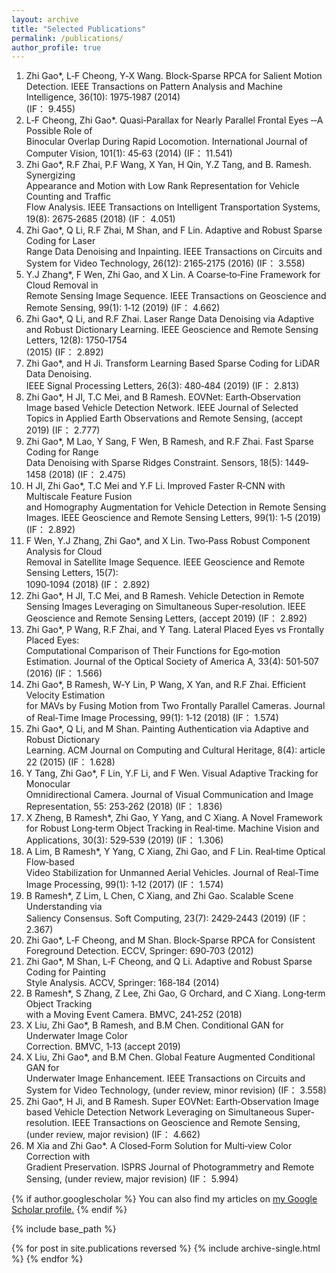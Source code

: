 ```yaml
---
layout: archive
title: "Selected Publications"
permalink: /publications/
author_profile: true
---
```


1. Zhi Gao*,	L‐F	Cheong,	Y‐X	Wang.	 	Block‐Sparse	 RPCA	for	Salient	Motion	Detection.	IEEE
Transactions on Pattern Analysis and Machine Intelligence, 36(10):	1975‐1987	(2014)	
(IF： 9.455)	
2.	L‐F	Cheong,	Zhi Gao*.	Quasi‐Parallax	for	Nearly	Parallel	Frontal	Eyes	‐‐A	Possible	Role	of	
Binocular	 Overlap	 During	 Rapid	 Locomotion.	International Journal of Computer Vision,
101(1):	45‐63	(2014)	(IF： 11.541)	
3. Zhi Gao*,	 R.F	 Zhai,	 P.F	 Wang,	 X	 Yan,	 H	 Qin,	 Y.Z	 Tang,	 and	 B.	 Ramesh.	 Synergizing	
Appearance	 and	 Motion	 with	 Low	 Rank	 Representation	 for	 Vehicle	 Counting	 and	 Traffic	
Flow	 Analysis. IEEE Transactions on Intelligent Transportation Systems,	 19(8):	
2675‐2685	(2018)	(IF： 4.051)	
4. Zhi Gao*,	Q	Li,	R.F	Zhai,	M	Shan,	and	F	Lin.	Adaptive	and	Robust	Sparse	Coding	for	Laser	
Range	 Data	 Denoising	 and	 Inpainting.	 IEEE Transactions on Circuits and System for
Video Technology,	26(12):	2165‐2175	(2016)	(IF： 3.558)	
5.	Y.J	Zhang*,	F	Wen,	Zhi Gao,	and	X	Lin.	A	Coarse‐to‐Fine	Framework	for	Cloud	Removal	in	
Remote	Sensing	Image	Sequence.	IEEE Transactions on Geoscience and Remote Sensing,
99(1):	1‐12	(2019)	(IF： 4.662)	
6. Zhi Gao*,	 Q	 Li,	 and	 R.F	 Zhai.	 Laser	 Range	 Data	 Denoising	 via	 Adaptive	 and	 Robust	
Dictionary	 Learning.	 IEEE Geoscience and Remote Sensing Letters, 12(8):	 1750‐1754	
(2015)	(IF： 2.892)	
7. Zhi Gao*,	and	H	Ji.	Transform	Learning	Based	Sparse	Coding	for	LiDAR	Data	Denoising.	
IEEE Signal Processing Letters, 26(3):	480‐484	(2019)	(IF： 2.813)	 	
8. Zhi Gao*,	H	JI,	T.C	Mei,	and	B	Ramesh.	EOVNet:	Earth‐Observation	Image	based	Vehicle	
Detection	Network.	IEEE Journal of Selected Topics in Applied Earth Observations and
Remote Sensing, (accept	2019)	(IF： 2.777)	
9. Zhi Gao*,	M	Lao,	Y	Sang,	F	Wen,	B	Ramesh,	and	R.F	Zhai.	Fast	Sparse	Coding	for	Range	
Data	 Denoising	 with	 Sparse	 Ridges	 Constraint.	 Sensors, 18(5):	 1449‐1458	 (2018)	 (IF：
2.475)	
10.	H	JI,	Zhi Gao*,	T.C	Mei	and	Y.F	Li.	Improved	Faster	R‐CNN	with	Multiscale	Feature	Fusion	
and	 Homography	 Augmentation	 for	 Vehicle	 Detection	 in	 Remote	 Sensing	 Images.	 IEEE
Geoscience and Remote Sensing Letters, 99(1):	1‐5	(2019)	(IF： 2.892)	
11.	F	Wen,	Y.J	Zhang,	Zhi Gao*,	and	X	Lin.	Two‐Pass	Robust	Component	Analysis	for	Cloud	
Removal	in	Satellite	Image	Sequence.	IEEE Geoscience and Remote Sensing Letters, 15(7):	
1090‐1094	(2018)	(IF： 2.892)	
12. Zhi Gao*,	 H	 JI,	 T.C	 Mei,	 and	 B	 Ramesh.	 Vehicle	 Detection	 in	 Remote	 Sensing	 Images	
Leveraging	 on	 Simultaneous	 Super‐resolution.	 IEEE Geoscience and Remote Sensing
Letters, (accept	2019)	(IF： 2.892)	
13. Zhi Gao*,	P	Wang,	R.F	Zhai,	and	Y	Tang.	Lateral	Placed	Eyes	vs	Frontally	Placed	Eyes:	
Computational	 Comparison	 of	 Their	 Functions	 for	 Ego‐motion	 Estimation.	 Journal of the
Optical Society of America A, 33(4):	501‐507	(2016)	(IF： 1.566)	
14. Zhi Gao*,	B	Ramesh,	W‐Y	Lin,	P	Wang,	X	Yan,	and	R.F	Zhai.	Efficient	Velocity	Estimation	
for	 MAVs	 by	 Fusing	 Motion	 from	 Two	 Frontally	 Parallel	 Cameras.	 Journal of Real‐Time
Image Processing, 99(1):	1‐12	(2018)	(IF： 1.574)	
15. Zhi Gao*,	Q	Li,	and	M	Shan.	Painting	Authentication	via	Adaptive	and	Robust	Dictionary	
Learning.	ACM Journal on Computing and Cultural Heritage, 8(4):	article	22	(2015)	(IF：
1.628)	
16.	 Y	 Tang,	 Zhi Gao*,	 F	 Lin,	 Y.F	 Li,	 and	 F	 Wen.	 Visual	 Adaptive	 Tracking	 for	 Monocular	
Omnidirectional	Camera.	Journal of Visual Communication and Image Representation,
55:	253‐262	(2018)	(IF： 1.836)	
17.	 X	 Zheng,	 B	 Ramesh*,	 Zhi Gao,	 Y	 Yang,	 and	 C	 Xiang.	 A	 Novel	 Framework	 for	 Robust	
Long‐term	Object	Tracking	in	Real‐time. Machine Vision and Applications, 30(3):	529‐539	
(2019)	(IF： 1.306)	
18.	A	 Lim,	B	 Ramesh*,	Y	Yang,	 C	Xiang,	 Zhi Gao,	 and	F	Lin.	Real‐time	Optical	Flow‐based	
Video	Stabilization	for	Unmanned	Aerial	Vehicles. Journal of Real‐Time Image Processing,
99(1):	1‐12	(2017)	(IF： 1.574)	
19.	 B	 Ramesh*,	 Z	 Lim,	 L	 Chen,	 C	 Xiang,	 and	 Zhi Gao.	 Scalable	 Scene	 Understanding	 via	
Saliency	Consensus. Soft Computing, 23(7):	2429‐2443	(2019)	(IF： 2.367)	
20. Zhi Gao*,	L‐F	 Cheong,	and	 M	 Shan.	Block‐Sparse	 RPCA	 for	 Consistent	 Foreground	
Detection.	ECCV, Springer:	690‐703	(2012)	
21. Zhi Gao*,	M	Shan,	L‐F	Cheong,	and	Q	Li.	Adaptive	and	Robust	Sparse	Coding	for	Painting	
Style	Analysis.	ACCV, Springer:	168‐184	(2014)
22. B	Ramesh*,	S	Zhang,	Z	Lee,	Zhi Gao,	G	Orchard,	and	C	Xiang.	Long‐term	Object	Tracking	
with	a	Moving	Event	Camera.	BMVC,	241‐252	(2018)	
23.	X	Liu,	Zhi Gao*,	B	Ramesh,	and	B.M	Chen.	Conditional	GAN	for	Underwater	Image	Color	
Correction.	BMVC,	1‐13	(accept	2019)	
24. X	 Liu,	 Zhi Gao*,	 and	 B.M	 Chen.	 Global	 Feature	 Augmented	 Conditional	 GAN	 for	
Underwater	 Image	 Enhancement.	IEEE Transactions on Circuits and System for Video
Technology,	(under	review,	minor	revision)	(IF： 3.558)	
25. Zhi Gao*,	H	Ji,	and	B	Ramesh.	Super	EOVNet:	Earth‐Observation	Image	based	Vehicle	
Detection	 Network	 Leveraging	 on	 Simultaneous	 Super‐resolution.	IEEE Transactions on
Geoscience and Remote Sensing,	(under	review,	major	revision)	(IF： 4.662)	
26. M	 Xia	 and	 Zhi Gao*.	 A	 Closed‐Form	 Solution	 for	 Multi‐view	 Color	 Correction	 with	
Gradient	Preservation.	ISPRS Journal of Photogrammetry and Remote Sensing,	 (under	
review,	major	revision)	(IF： 5.994)	


{% if author.googlescholar %}
  You can also find my articles on <u><a href="{{author.googlescholar}}">my Google Scholar profile</a>.</u>
{% endif %}

{% include base_path %}

{% for post in site.publications reversed %}
  {% include archive-single.html %}
{% endfor %}
